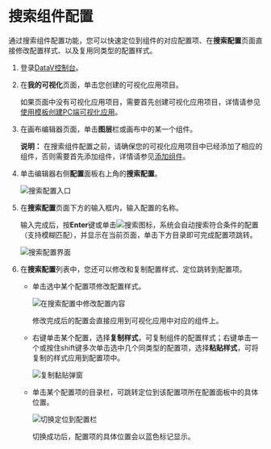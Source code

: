 # 搜索组件配置

通过搜索组件配置功能，您可以快速定位到组件的对应配置项、在**搜索配置**页面直接修改配置样式、以及复用同类型的配置样式。

1.  登录[DataV控制台](https://datav.aliyun.com/)。

2.  在**我的可视化**页面，单击您创建的可视化应用项目。

    如果页面中没有可视化应用项目，需要首先创建可视化应用项目，详情请参见[使用模板创建PC端可视化应用](/cn.zh-CN/可视化应用管理/使用模板创建PC端可视化应用.md)。

3.  在画布编辑器页面，单击**图层**栏或画布中的某一个组件。

    **说明：** 在搜索组件配置之前，请确保您的可视化应用项目中已经添加了相应的组件，否则需要首先添加组件，详情请参见[添加组件](/cn.zh-CN/组件管理/添加组件.md)。

4.  单击编辑器右侧**配置**面板右上角的**搜索配置**。

    ![搜索配置入口](https://static-aliyun-doc.oss-cn-hangzhou.aliyuncs.com/assets/img/zh-CN/8079822951/p53759.png)

5.  在**搜索配置**页面下方的输入框内，输入配置的名称。

    输入完成后，按**Enter**键或单击![搜索](https://static-aliyun-doc.oss-cn-hangzhou.aliyuncs.com/assets/img/zh-CN/8754713061/p174929.png)图标，系统会自动搜索符合条件的配置（支持模糊匹配），并显示在当前页面，单击下方目录即可完成配置项跳转。

    ![搜索配置界面](https://static-aliyun-doc.oss-cn-hangzhou.aliyuncs.com/assets/img/zh-CN/1767662061/p53760.png)

6.  在**搜索配置**列表中，您还可以修改和复制配置样式、定位跳转到配置项。

    -   单击选中某个配置项修改配置样式。

        ![在搜索配置中修改配置内容](https://static-aliyun-doc.oss-cn-hangzhou.aliyuncs.com/assets/img/zh-CN/8754713061/p53773.gif)

        修改完成后的配置会直接应用到可视化应用中对应的组件上。

    -   右键单击某个配置，选择**复制样式**，可复制组件的配置样式；右键单击一个或按住shift键多次单击选中几个同类型的配置项，选择**粘贴样式**，可将复制的样式应用到配置项中。

        ![复制黏贴弹窗](https://static-aliyun-doc.oss-cn-hangzhou.aliyuncs.com/assets/img/zh-CN/8079822951/p53764.png)

    -   单击某个配置项的目录栏，可跳转定位到该配置项所在配置面板中的具体位置。

        ![切换定位到配置栏](https://static-aliyun-doc.oss-cn-hangzhou.aliyuncs.com/assets/img/zh-CN/1767662061/p53771.gif)

        切换成功后，配置项的具体位置会以蓝色标记显示。


